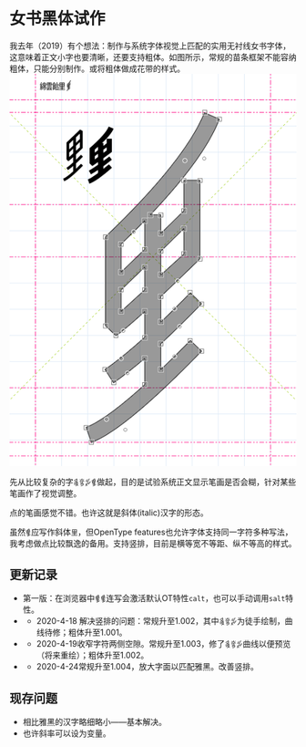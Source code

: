 # 女书黑体试作
我去年（2019）有个想法：制作与系统字体视觉上匹配的实用无衬线女书字体，这意味着正文小字也要清晰，还要支持粗体。如图所示，常规的苗条框架不能容纳粗体，只能分别制作。或将粗体做成花带的样式。
![Screenshots](/_img/Screenshots.png)

先从比较复杂的字`𛊬𛉍𛊺𛉄`做起，目的是试验系统正文显示笔画是否会糊，针对某些笔画作了视觉调整。

点的笔画感觉不错。也许这就是斜体(italic)汉字的形态。

虽然`𛉄`应写作斜体`里`，但OpenType features也允许字体支持同一字符多种写法，我考虑做点比较飘逸的备用。支持竖排，目前是横等宽不等距、纵不等高的样式。

## 更新记录
* 第一版：在浏览器中`𛉄𛉄`连写会激活默认OT特性`calt`，也可以手动调用`salt`特性。
* * 2020-4-18 解决竖排的问题：常规升至1.002，其中`𛊬𛉍𛊺`为徒手绘制，曲线待修；粗体升至1.001。
* * 2020-4-19收窄字符两侧空隙。常规升至1.003，修了`𛊬𛉍𛊺`曲线以便预览（将来重绘）；粗体升至1.002。
* * 2020-4-24常规升至1.004，放大字面以匹配雅黑。改善竖排。

## 现存问题
* 相比雅黑的汉字略细略小——基本解决。
* 也许斜率可以设为变量。